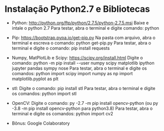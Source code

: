 # Instalação Python2.7 e Bibliotecas

- Python: http://python.org/ftp/python/2.7.5/python-2.7.5.msi
Baixe e intale o python 2.7
Para testar, abra o terminal e digite comando: python 

- Pip: https://bootstrap.pypa.io/get-pip.py
Na pasta com arquivo, abra o terminal e escreva o comando: python get-pip.py
Para testar, abra o terminal e digite o comando: pip install requests

- Numpy, MatPlotLib e Scipy: https://scipy.org/install.html
 Digite o comando: python -m pip install --user numpy scipy matplotlib ipython jupyter pandas sympy nose
Para testar, abra o terminal e digite os comandos: 
python
import scipy
import numpy as np
import matplotlib.pyplot as plt

- stl:
Digite o comando: pip install stl
Para testar, abra o terminal e digite os comandos: 
python
import stl

- OpenCV:
Digite o comando: py -2.7 -m pip install opencv-python (ou py -3.8 -m pip install opencv-python para python3.8)
Para testar, abra o terminal e digite os comandos: 
python
import cv2

- Bônus: Google Colaboratory

